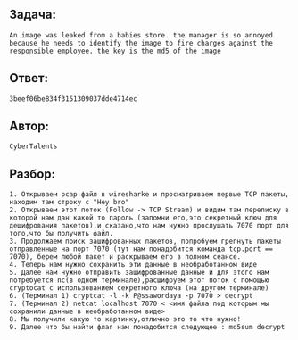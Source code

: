 ## Задача: 

    An image was leaked from a babies store. the manager is so annoyed because he needs to identify the image to fire charges against the responsible employee. the key is the md5 of the image

## Ответ:
    3beef06be834f3151309037dde4714ec

## Автор: 
    CyberTalents

## Разбор:
    1. Открываем pcap файл в wiresharkе и просматриваем первые TCP пакеты, находим там строку с "Hey bro"
    2. Открываем этот поток (Follow -> TCP Stream) и видим там переписку в которой нам дан какой то пароль (запомни его,это секретный ключ для дешифрования пакетов),и сказано,что нам нужно прослушать 7070 порт для того,что бы получить файл. 
    3. Продолжаем поиск зашифрованных пакетов, попробуем грепнуть пакеты отправленные на порт 7070 (тут нам понадобится команда tcp.port == 7070), берем любой пакет и раскрываем его в полном сеансе.
    4. Теперь нам нужно сохранить эти данные в необработанном виде 
    5. Далее нам нужно отправить зашифрованные данные и для этого нам потребуется nc(в одном терминале),расшифруем этот поток с помощью cryptocat с использованием секретного ключа (на другом терминале)
    6. (Терминал 1) cryptcat -l -k P@ssawordaya -p 7070 > decrypt
    7. (Терминал 2) netcat localhost 7070 < <имя файла под которым мы сохранили данные в необработанном виде>
    8. Мы получили какую то картинку,отлично это то что нужно! 
    9. Далее что бы найти флаг нам понадобится следующее : md5sum decrypt 

